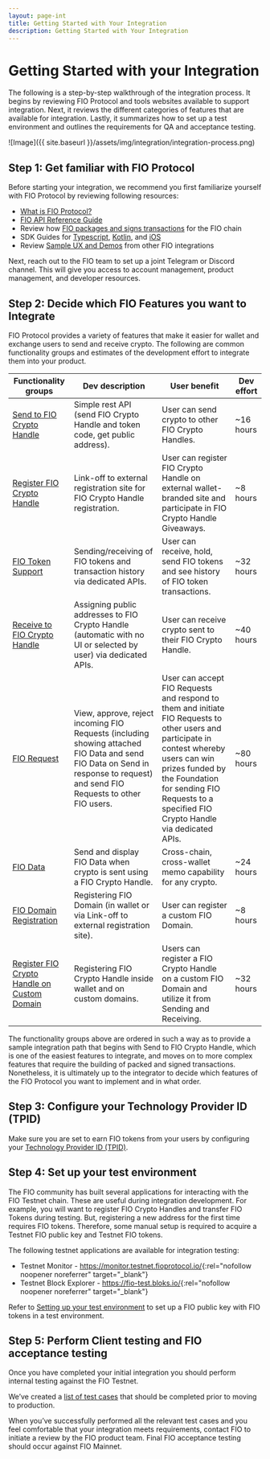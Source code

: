 ```yaml
---
layout: page-int
title: Getting Started with Your Integration   
description: Getting Started with Your Integration
---
```

# Getting Started with your Integration 

The following is a step-by-step walkthrough of the integration process. It begins by reviewing FIO Protocol and tools websites available to support integration. Next, it reviews the different categories of features that are available for integration. Lastly, it summarizes how to set up a test environment and outlines the requirements for QA and acceptance testing.

![Image]({{ site.baseurl }}/assets/img/integration/integration-process.png)

## Step 1: Get familiar with FIO Protocol

Before starting your integration, we recommend you first familiarize yourself with FIO Protocol by reviewing following resources:

* [What is FIO Protocol?]({{site.baseurl}}/docs/fio-protocol/)
* [FIO API Reference Guide]({{site.baseurl}}/pages/api/fio-api)
* Review how [FIO packages and signs transactions]({{site.baseurl}}/docs/general-functions/transactions) for the FIO chain
* SDK Guides for [Typescript]({{site.baseurl}}/docs/sdk/typescript/), [Kotlin]({{site.baseurl}}/docs/sdk/kotlin), and [iOS]({{site.baseurl}}/docs/sdk/swift)
* Review [Sample UX and Demos]({{site.baseurl}}/docs/integration-guide/sample-ux) from other FIO integrations

Next, reach out to the FIO team to set up a joint Telegram or Discord channel. This will give you access to account management, product management, and developer resources.
## Step 2: Decide which FIO Features you want to Integrate

FIO Protocol provides a variety of features that make it easier for wallet and exchange users to send and receive crypto. The following are common functionality groups and estimates of the development effort to integrate them into your product.

|Functionality groups	|Dev description	|User benefit	|Dev effort|
|---|---|---|---|
|[Send to FIO Crypto Handle]({{site.baseurl}}/docs/integration-guide/fio-send)	|Simple rest API (send FIO Crypto Handle and token code, get public address).	|User can send crypto to other FIO Crypto Handles.	|~16 hours|
|[Register FIO Crypto Handle]({{site.baseurl}}/docs/integration-guide/handle-registration)	|Link-off to external registration site for FIO Crypto Handle registration.	|User can register FIO Crypto Handle on external wallet-branded site and participate in FIO Crypto Handle Giveaways.	|~8 hours|
|[FIO Token Support]({{site.baseurl}}/docs/integration-guide/token-support)	|Sending/receiving of FIO tokens and transaction history via dedicated APIs.	|User can receive, hold, send FIO tokens and see history of FIO token transactions.	|~32 hours|
|[Receive to FIO Crypto Handle]({{site.baseurl}}/docs/integration-guide/handle-receive)	|Assigning public addresses to FIO Crypto Handle (automatic with no UI or selected by user) via dedicated APIs.	|User can receive crypto sent to their FIO Crypto Handle.	|~40 hours|
|[FIO Request]({{site.baseurl}}/docs/integration-guide/fio-request)	|View, approve, reject incoming FIO Requests (including showing attached FIO Data and send FIO Data on Send in response to request) and send FIO Requests to other FIO users.	|User can accept FIO Requests and respond to them and initiate FIO Requests to other users and participate in contest whereby users can win prizes funded by the Foundation for sending FIO Requests to a specified FIO Crypto Handle via dedicated APIs.	|~80 hours|
|[FIO Data]({{site.baseurl}}/docs/general-functions/fio-data)	|Send and display FIO Data when crypto is sent using a FIO Crypto Handle.	|Cross-chain, cross-wallet memo capability for any crypto.	|~24 hours|
|[FIO Domain Registration]({{site.baseurl}}/docs/integration-guide/handle-registration)	|Registering FIO Domain (in wallet or via Link-off to external registration site).	|User can register a custom FIO Domain.	|~8 hours|
|[Register FIO Crypto Handle on Custom Domain]({{site.baseurl}}/docs/integration-guide/handle-registration)	|Registering FIO Crypto Handle inside wallet and on custom domains.	|Users can register a FIO Crypto Handle on a custom FIO Domain and utilize it from Sending and Receiving.	|~32 hours|

The functionality groups above are ordered in such a way as to provide a sample integration path that begins with Send to FIO Crypto Handle, which is one of the easiest features to integrate, and moves on to more complex features that require the building of packed and signed transactions. Nonetheless, it is ultimately up to the integrator to decide which features of the FIO Protocol you want to implement and in what order. 

## Step 3: Configure your Technology Provider ID (TPID)

Make sure you are set to earn FIO tokens from your users by configuring your [Technology Provider ID (TPID)]({{site.baseurl}}/docs/general-functions/tpid).

## Step 4: Set up your test environment

The FIO community has built several applications for interacting with the FIO Testnet chain. These are useful during integration development. For example, you will want to register FIO Crypto Handles and transfer FIO Tokens during testing. But, registering a new address for the first time requires FIO tokens. Therefore, some manual setup is required to acquire a Testnet FIO public key and Testnet FIO tokens.

The following testnet applications are available for integration testing:
* Testnet Monitor - <https://monitor.testnet.fioprotocol.io/>{:rel="nofollow noopener noreferrer" target="_blank"}
* Testnet Block Explorer - <https://fio-test.bloks.io/>{:rel="nofollow noopener noreferrer" target="_blank"}

Refer to [Setting up your test environment]({{site.baseurl}}/docs/chain/testnet#setting-up-your-test-environment) to set up a FIO public key with FIO tokens in a test environment.
## Step 5: Perform Client testing and FIO acceptance testing

Once you have completed your initial integration you should perform internal testing against the FIO Testnet. 

We’ve created a [list of test cases]({{site.baseurl}}/docs/integration-guide/integrator-checklist) that should be completed prior to moving to production.

When you’ve successfully performed all the relevant test cases and you feel comfortable that your integration meets requirements, contact FIO to initiate a review by the FIO product team. Final FIO acceptance testing should occur against FIO Mainnet. 



